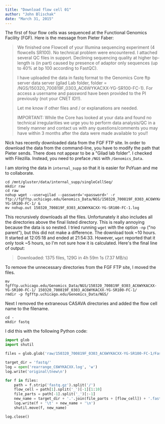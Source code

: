```yaml
---
title: "Download flow cell 01"
author: "John Blischak"
date: "March 31, 2015"
---
```


The first of four flow cells was sequenced at the Functional Genomics Facility (FGF).
Here is the message from Pieter Faber:

> We finished one Flowcell of your Illumina sequencing experiment (4 flowcells SR100). No technical problem were encountered. I attached several QC files in support. Declining sequencing quality at higher bp-length is (in part) caused by presence of adaptor only sequences (up to 40% at bp 100 according to FastQC).
>
> I have uploaded the data in fastq format to the Genomics Core ftp server data server (gilad Lab folder, folder = /NGS/150320_700819F_0303_AC6WYKACXX-YG-SR100-FC-1). For access a username and password have been provided to the PI previously (not your CNET ID!!).
>
> Let me know if other files and / or explanations are needed.
>
> IMPORTANT: While the Core has looked at your data and found no technical irregularities we urge you to perform data analysis/QC in a timely manner and contact us with any questions/comments you may have within 3 months after the data were made available to you!!

Nick has recently downloaded data from the FGF FTP site.
In order to download the data from the command-line, you have to modify the path that Pieter sends.
There does not appear to be a "Gilad lab folder".
I checked with Filezilla.
Instead, you need to preface `/NGS` with `/Genomics_Data`.

I am storing the data in `internal_supp` so that it is easier for PoYuan and me to collaborate.

```
cd /mnt/gluster/data/internal_supp/singleCellSeq/
mkdir raw
cd raw
nohup wget --user=gilad --password='<password>' -r ftp://fgfftp.uchicago.edu/Genomics_Data/NGS/150320_700819F_0303_AC6WYKACXX-YG-SR100-FC-1/ &
mv nohup.out 150320_700819F_0303_AC6WYKACXX-YG-SR100-FC-1.log
```

This recrursively downloads all the files.
Unfortunately it also includes all the directories above the final listed directory.
This is really annoying because the data is so nested.
I tried running `wget` with the option `-np` ("no parent"), but this did not make a difference.
The download took ~10 hours.
It started at 12:05:18 and ended at 21:54:33.
However, `wget` reported that it only took ~5 hours, so I'm not sure how it is calculated.
Here's the final line of output:

> Downloaded: 1375 files, 129G in 4h 59m 1s (7.37 MB/s)

To remove the unnecessary directories from the FGF FTP site, I moved the files.

```
mv fgfftp.uchicago.edu/Genomics_Data/NGS/150320_700819F_0303_AC6WYKACXX-YG-SR100-FC-1/ 150320_700819F_0303_AC6WYKACXX-YG-SR100-FC-1/
rmdir -p fgfftp.uchicago.edu/Genomics_Data/NGS/
```

Next I removed the extraneous CASAVA directories and added the flow cell name to the filename.

```
cd -
mkdir fastq
```

I did this with the following Python code:

```python
import glob
import shutil

files = glob.glob('raw/150320_700819F_0303_AC6WYKACXX-YG-SR100-FC-1/FastQ/Project_YG-SR100-1/Sample*/*fastq.gz')

target_dir = 'fastq/'
log = open('rearrange_C6WYKACXX.log', 'w')
log.write('original\tnew\n')

for f in files:
    path = f.strip('fastq.gz').split('/')
    flow_cell = path[1].split('_')[-1][1:10]
    file_parts = path[-1].split('_')[:-1]
    new_name = target_dir + '.'.join(file_parts + [flow_cell]) + '.fastq.gz'
    log.write(f + '\t' + new_name + '\n')
    shutil.move(f, new_name)

log.close()
```
